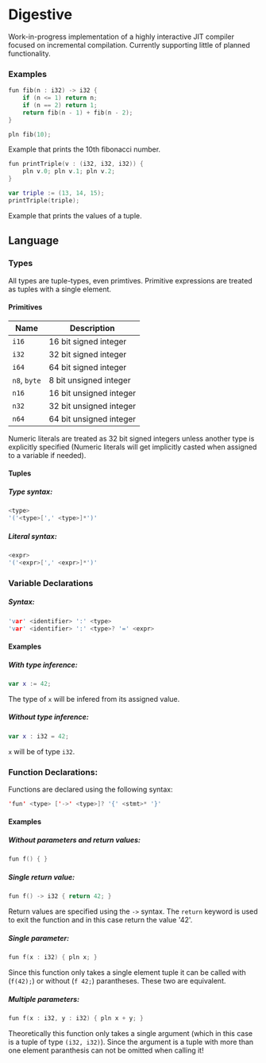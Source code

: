 # Digestive

Work-in-progress implementation of a highly interactive JIT compiler focused on incremental compilation. Currently supporting little of planned functionality.

### Examples
```swift
fun fib(n : i32) -> i32 {
    if (n <= 1) return n;
    if (n == 2) return 1;
    return fib(n - 1) + fib(n - 2);
}

pln fib(10);
```
Example that prints the 10th fibonacci number.

```swift
fun printTriple(v : (i32, i32, i32)) {
    pln v.0; pln v.1; pln v.2;
}

var triple := (13, 14, 15);
printTriple(triple);
```
Example that prints the values of a tuple.

## Language

### Types
All types are tuple-types, even primtives. Primitive expressions are treated as tuples with a single element. 

#### Primitives
| Name          | Description               |
| ------------- |---------------------------|
| `i16`         | 16 bit signed integer     |
| `i32`         | 32 bit signed integer     |
| `i64`         | 64 bit signed integer     |
| `n8`, `byte`  | 8 bit unsigned integer    |
| `n16`         | 16 bit unsigned integer   |
| `n32`         | 32 bit unsigned integer   |
| `n64`         | 64 bit unsigned integer   |

Numeric literals are treated as 32 bit signed integers unless another type is explicitly specified (Numeric literals will get implicitly casted when assigned to a variable if needed).

#### Tuples
##### Type syntax:
```c
<type>
'('<type>[',' <type>]*')'
```
##### Literal syntax:
```c
<expr>
'('<expr>[',' <expr>]*')'
```

### Variable Declarations
##### Syntax:
```c
'var' <identifier> ':' <type>
'var' <identifier> ':' <type>? '=' <expr>
```
#### Examples
##### With type inference:
```swift
var x := 42;
```
The type of `x` will be infered from its assigned value.
##### Without type inference:
```swift
var x : i32 = 42;
```
`x` will be of type `i32`.
### Function Declarations:
Functions are declared using the following syntax:
```swift
'fun' <type> ['->' <type>]? '{' <stmt>* '}'
```
#### Examples
##### Without parameters and return values:
```swift
fun f() { }
```
##### Single return value:
```swift
fun f() -> i32 { return 42; }
```
Return values are specified using the `->` syntax. The `return` keyword is used to exit the function and in this case return the value '42'.

##### Single parameter:
```swift
fun f(x : i32) { pln x; }
```
Since this function only takes a single element tuple it can be called with (`f(42);`) or without (`f 42;`) parantheses. These two are equivalent.

##### Multiple parameters:
```swift
fun f(x : i32, y : i32) { pln x + y; }
```
Theoretically this function only takes a single argument (which in this case is a tuple of type `(i32, i32)`). Since the argument is a tuple with more than one element paranthesis can not be omitted when calling it!







